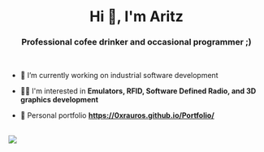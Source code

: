 <h1 align="center">Hi 👋, I'm Aritz</h1>
<h3 align="center">Professional cofee drinker and occasional programmer ;)</h3>

<br>

- 🔭 I’m currently working on industrial software development 

- 🏴‍☠️ I'm interested in **Emulators, RFID, Software Defined Radio, and 3D graphics development**

- 📰 Personal portfolio **https://0xrauros.github.io/Portfolio/**

<br>

<img src="https://github-readme-stats.vercel.app/api/top-langs?username=0xrauros&layout=compact"/>


<p align="left">
</p>





